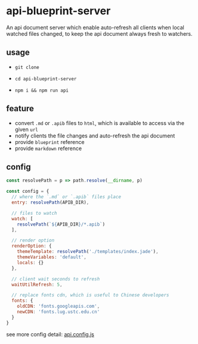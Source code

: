 # api-blueprint-server

An api document server which enable auto-refresh all clients when local watched files changed, 
to keep the api document always fresh to watchers.


## usage

- `git clone`

- `cd api-blueprint-server`

- `npm i && npm run api`



## feature

- convert `.md` or `.apib` files to `html`, which is available to access via the given `url`
- notify clients the file changes and auto-refresh the api document
- provide `blueprint` reference
- provide `markdown` reference


## config

```javascript
const resolvePath = p => path.resolve(__dirname, p)

const config = {
  // where the `.md` or `.apib` files place
  entry: resolvePath(APIB_DIR),

  // files to watch
  watch: [
    resolvePath(`${APIB_DIR}/*.apib`)
  ],

  // render option
  renderOption: {
    themeTemplate: resolvePath('./templates/index.jade'),
    themeVariables: 'default',
    locals: {}
  },

  // client wait seconds to refresh
  waitUtilRefresh: 5,

  // replace fonts cdn, which is useful to Chinese developers
  fonts: {
    oldCDN: 'fonts.googleapis.com',
    newCDN: 'fonts.lug.ustc.edu.cn'
  }
}
```

see more config detail: [api.config.js](api.config.js)